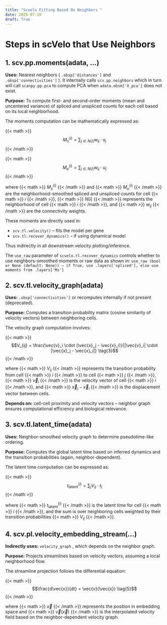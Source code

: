 ```yaml
---
title: "Scvelo Fitting Based On Neighbors "
date: 2025-07-10
draft: True
---
```


# Steps in scVelo that Use Neighbors

## 1. scv.pp.moments(adata, ...)

**Uses:** Nearest neighbors ( `.obsp['distances']`  and  `.obsp['connectivities']` ). It internally calls  `scv.pp.neighbors`  which in turn will call  `scanpy.pp.pca`  to compute PCA when  `adata.obsm['X_pca']`  does not exist.

**Purpose:** To compute first- and second-order moments (mean and uncentered variance) of spliced and unspliced counts for each cell based on its local neighborhood.

The moments computation can be mathematically expressed as:

{{< math >}} 
$$M_s^{(i)} = \sum_{j \in N(i)} w_{ij} \cdot s_j \tag{1}$$
{{< /math >}}

{{< math >}} 
$$M_u^{(i)} = \sum_{j \in N(i)} w_{ij} \cdot u_j \tag{2}$$
{{< /math >}}

where {{< math >}} $M_s^{(i)}$ {{< /math >}} and {{< math >}} $M_u^{(i)}$ {{< /math >}} are the neighborhood-smoothed spliced and unspliced counts for cell {{< math >}} $i$ {{< /math >}}, {{< math >}} $N(i)$ {{< /math >}} represents the neighborhood of cell {{< math >}} $i$ {{< /math >}}, and {{< math >}} $w_{ij}$ {{< /math >}} are the connectivity weights.

These moments are directly used in:
-  `scv.tl.velocity()`  – fits the model per gene
-  `scv.tl.recover_dynamics()`  – if using dynamical model

Thus indirectly in all downstream velocity plotting/inference.

The  `use_raw`  parameter of  `scvelo.tl.recover_dynamics`  controls whether to use neighbors-smoothed moments or raw data as shown in:  `use_raw (bool or None (default: None)) – if True, use .layers['spliced'], else use moments from .layers['Ms']` 

## 2. scv.tl.velocity_graph(adata)

**Uses:**  `.obsp['connectivities']`  or recomputes internally if not present (deprecated).

**Purpose:** Computes a transition probability matrix (cosine similarity of velocity vectors) between neighboring cells.

The velocity graph computation involves:

{{< math >}} 
$$V_{ij} = \frac{\vec{v}_i \cdot (\vec{x}_j - \vec{x}_i)}{|\vec{v}_i| \cdot |\vec{x}_j - \vec{x}_i|} \tag{3}$$
{{< /math >}}

where {{< math >}} $V_{ij}$ {{< /math >}} represents the transition probability from cell {{< math >}} $i$ {{< /math >}} to cell {{< math >}} $j$ {{< /math >}}, {{< math >}} $\vec{v}_i$ {{< /math >}} is the velocity vector of cell {{< math >}} $i$ {{< /math >}}, and {{< math >}} $\vec{x}_j - \vec{x}_i$ {{< /math >}} is the displacement vector between cells.

**Depends on:** cell-cell proximity and velocity vectors – neighbor graph ensures computational efficiency and biological relevance.

## 3. scv.tl.latent_time(adata)

**Uses:** Neighbor-smoothed velocity graph to determine pseudotime-like ordering.

**Purpose:** Computes the global latent time based on inferred dynamics and the transition probabilities (again, neighbor-dependent).

The latent time computation can be expressed as:

{{< math >}} 
$$t_{\text{latent}}^{(i)} = \sum_{j} V_{ij} \cdot t_j \tag{4}$$
{{< /math >}}

where {{< math >}} $t_{\text{latent}}^{(i)}$ {{< /math >}} is the latent time for cell {{< math >}} $i$ {{< /math >}}, and the sum is over neighboring cells weighted by their transition probabilities {{< math >}} $V_{ij}$ {{< /math >}}.

## 4. scv.pl.velocity_embedding_stream(...)

**Indirectly uses:**  `velocity_graph` , which depends on the neighbor graph.

**Purpose:** Projects streamlines based on velocity vectors, assuming a local neighborhood flow.

The streamline projection follows the differential equation:

{{< math >}} 
$$\frac{d\vec{x}}{dt} = \vec{v}(\vec{x}) \tag{5}$$
{{< /math >}}

where {{< math >}} $\vec{x}$ {{< /math >}} represents the position in embedding space and {{< math >}} $\vec{v}(\vec{x})$ {{< /math >}} is the interpolated velocity field based on the neighbor-dependent velocity graph.